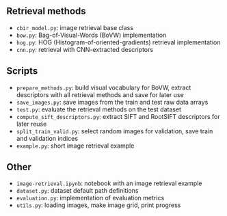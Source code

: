 ## Retrieval methods
* `cbir_model.py`: image retrieval base class
* `bow.py`: Bag-of-Visual-Words (BoVW) implementation
* `hog.py`: HOG (Histogram-of-oriented-gradients) retrieval implementation
* `cnn.py`: retrieval with CNN-extracted descriptors

## Scripts
* `prepare_methods.py`: build visual vocabulary for BoVW, extract descriptors with all retrieval methods
   and save for later use
* `save_images.py`: save images from the train and test raw data arrays
* `test.py`: evaluate the retrieval methods on the test dataset
* `compute_sift_descriptors.py`: extract SIFT and RootSIFT descriptors for later reuse
* `split_train_valid.py`: select random images for validation, save train and validation indices
* `example.py`: short image retrieval example

## Other
* `image-retrieval.ipynb`: notebook with an image retrieval example
* `dataset.py`: dataset default path definitions
* `evaluation.py`: implementation of evaluation metrics
* `utils.py`: loading images, make image grid, print progress
